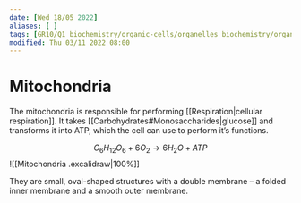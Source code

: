 ```yaml
---
date: [Wed 18/05 2022]
aliases: [ ]
tags: [GR10/Q1 biochemistry/organic-cells/organelles biochemistry/organic-cells/plant-cells biochemistry/organic-cells/animal-cells ]
modified: Thu 03/11 2022 08:00
---
```

# Mitochondria
The mitochondria is responsible for performing [[Respiration|cellular respiration]]. It takes [[Carbohydrates#Monosaccharides|glucose]] and transforms it into ATP, which the cell can use to perform it’s functions. 

$$
C_6H_{12}O_6 + 6O_2 → 6H_2O + ATP
$$
![[Mitochondria .excalidraw|100%]]

They are small, oval-shaped structures with a double membrane – a folded inner membrane and a smooth outer membrane. 